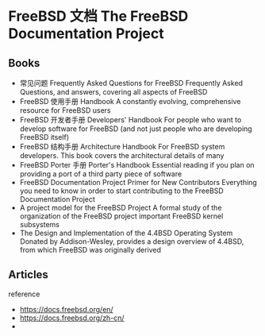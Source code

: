 # FreeBSD 文档 The FreeBSD Documentation Project

## Books

- 常见问题 Frequently Asked Questions for FreeBSD
  Frequently Asked Questions, and answers, covering all aspects of FreeBSD
- FreeBSD 使用手册 Handbook
  A constantly evolving, comprehensive resource for FreeBSD users
- FreeBSD 开发者手册 Developers' Handbook
  For people who want to develop software for FreeBSD (and not just people who are developing FreeBSD itself)
- FreeBSD 结构手册 Architecture Handbook
  For FreeBSD system developers. This book covers the architectural details of many 
- FreeBSD  Porter 手册 Porter's Handbook
  Essential reading if you plan on providing a port of a third party piece of software
- FreeBSD Documentation Project Primer for New Contributors
  Everything you need to know in order to start contributing to the FreeBSD Documentation Project
- A project model for the FreeBSD Project
  A formal study of the organization of the FreeBSD project important FreeBSD kernel subsystems
- The Design and Implementation of the 4.4BSD Operating System
  Donated by Addison-Wesley, provides a design overview of 4.4BSD, from which FreeBSD was originally derived





## Articles







reference

* https://docs.freebsd.org/en/
* https://docs.freebsd.org/zh-cn/
* 

